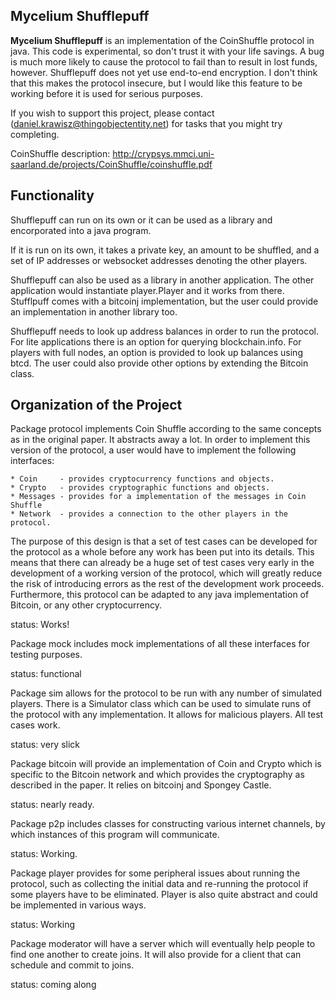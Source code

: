 ## Mycelium Shufflepuff

**Mycelium Shufflepuff** is an implementation of the CoinShuffle protocol in java.
This code is experimental, so don't trust it with your life savings. A bug is 
much more likely to cause the protocol to fail than to result in lost funds, 
however. Shufflepuff does not yet use end-to-end encryption. I don't think that
this makes the protocol insecure, but I would like this feature to be working
before it is used for serious purposes. 

If you wish to support this project, please contact 
(daniel.krawisz@thingobjectentity.net) for tasks that you might try completing.

CoinShuffle description: 
http://crypsys.mmci.uni-saarland.de/projects/CoinShuffle/coinshuffle.pdf

## Functionality 

Shufflepuff can run on its own or it can be used as a library and encorporated
into a java program. 

If it is run on its own, it takes a private key, an amount to be shuffled, and a
set of IP addresses or websocket addresses denoting the other players. 

Shufflepuff can also be used as a library in another application. The other 
application would instantiate player.Player and it works from there. 
Stufflpuff comes with a bitcoinj implementation, but the user could provide an
implementation in another library too. 

Shufflepuff needs to look up address balances in order to run the protocol. 
For lite applications there is an option for querying blockchain.info. For
players with full nodes, an option is provided to look up balances using btcd. 
The user could also provide other options by extending the Bitcoin class. 

## Organization of the Project

Package protocol implements Coin Shuffle according to the same concepts as in
the original paper. It abstracts away a lot. In order to implement this version
of the protocol, a user would have to implement the following interfaces: 

    * Coin     - provides cryptocurrency functions and objects.
    * Crypto   - provides cryptographic functions and objects.
    * Messages - provides for a implementation of the messages in Coin Shuffle
    * Network  - provides a connection to the other players in the protocol. 

The purpose of this design is that a set of test cases can be developed for
the protocol as a whole before any work has been put into its details. This 
means that there can already be a huge set of test cases very early
in the development of a working version of the protocol, which will greatly 
reduce the risk of introducing errors as the rest of the development work 
proceeds. Furthermore, this protocol can be adapted to any java implementation
of Bitcoin, or any other cryptocurrency.

status: Works! 

Package mock includes mock implementations of all these interfaces for testing
purposes.

status: functional

Package sim allows for the protocol to be run with any number of simulated
players. There is a Simulator class which can be used to simulate runs of the
protocol with any implementation. It allows for malicious players. All test
cases work. 

status: very slick

Package bitcoin will provide an implementation of Coin and Crypto which is
specific to the Bitcoin network and which provides the cryptography as described
in the paper. It relies on bitcoinj and Spongey Castle.

status: nearly ready.

Package p2p includes classes for constructing various internet channels, by
which instances of this program will communicate. 

status: Working. 

Package player provides for some peripheral issues about running the protocol, 
such as collecting the initial data and re-running the protocol if some players
have to be eliminated. Player is also quite abstract and could be implemented in
various ways. 

status: Working

Package moderator will have a server which will eventually help people to find
one another to create joins. It will also provide for a client that can schedule
and commit to joins. 

status: coming along
